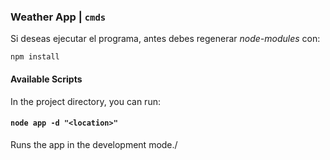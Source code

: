 ### Weather App | `cmds`

Si deseas ejecutar el programa, antes debes regenerar *node-modules* con: 

```
npm install
```

#### Available Scripts

In the project directory, you can run:

#### `node app -d "<location>"`

Runs the app in the development mode./
